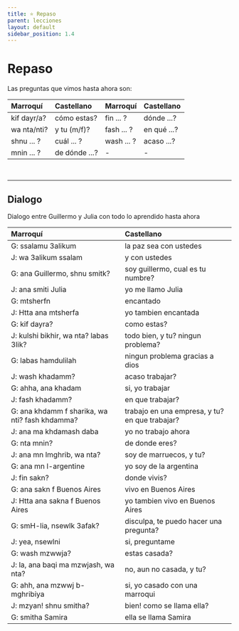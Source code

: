 ```yaml
---
title: ⭐ Repaso
parent: lecciones
layout: default
sidebar_position: 1.4
---
```


# Repaso

Las preguntas que vimos hasta ahora son:

| Marroquí    | Castellano    | Marroquí   | Castellano  |
|:------------|:--------------|:-----------|:------------|
| kif dayr/a? | cómo estas?   | fin ... ?  | dónde ...?  |
| wa nta/nti? | y tu (m/f)?   | fash ... ? | en qué ...? |
| shnu ... ?  | cuál ... ?    | wash ... ? | acaso ...?  |
| mnin ... ?  | de dónde ...? | -          | -           |

<br />

---

## Dialogo

Dialogo entre Guillermo y Julia con todo lo aprendido hasta ahora

| Marroquí                                       | Castellano                                     |
|:-----------------------------------------------|:-----------------------------------------------|
| G: ssalamu 3alikum                             | la paz sea con ustedes                         |
| J: wa 3alikum ssalam                           | y con ustedes                                  |
| G: ana Guillermo, shnu smitk?                  | soy guillermo, cual es tu numbre?              |
| J: ana smiti Julia                             | yo me llamo Julia                              |
| G: mtsherfn                                    | encantado                                      |
| J: Htta ana mtsherfa                           | yo tambien encantada                           |
| G: kif dayra?                                  | como estas?                                    |
| J: kulshi bikhir, wa nta? labas 3lik?          | todo bien, y tu? ningun problema?              |
| G: labas hamdulilah                            | ningun problema gracias a dios                 |
| J: wash khadamm?                               | acaso trabajar?                                |
| G: ahha, ana khadam                            | si, yo trabajar                                |
| J: fash khadamm?                               | en que trabajar?                               |
| G: ana khdamm f sharika, wa nti? fash khdamma? | trabajo en una empresa, y tu? en que trabajar? |
| J: ana ma khdamash daba                        | yo no trabajo ahora                            |
| G: nta mnin?                                   | de donde eres?                                 |
| J: ana mn lmghrib, wa nta?                     | soy de marruecos, y tu?                        |
| G: ana mn l-argentine                          | yo soy de la argentina                         |
| J: fin sakn?                                   | donde vivis?                                   |
| G: ana sakn f Buenos Aires                     | vivo en Buenos Aires                           |
| J: Htta ana sakna f Buenos Aires               | yo tambien vivo en Buenos Aires                |
| G: smH-lia, nsewlk 3afak?                      | disculpa, te puedo hacer una pregunta?         |
| J: yea, nsewlni                                | si, preguntame                                 |
| G: wash mzwwja?                                | estas casada?                                  |
| J: la, ana baqi ma mzwjash, wa nta?            | no, aun no casada, y tu?                       |
| G: ahh, ana mzwwj b-mghribiya                  | si, yo casado con una marroqui                 |
| J: mzyan! shnu smitha?                         | bien! como se llama ella?                      |
| G: smitha Samira                               | ella se llama Samira                           |